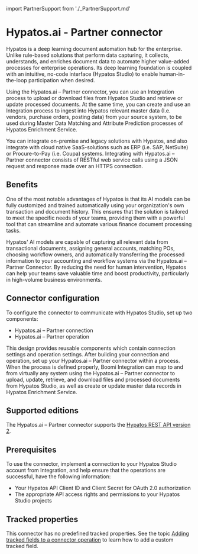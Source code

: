 import PartnerSupport from './_PartnerSupport.md'

# Hypatos.ai - Partner connector 

<head>
  <meta name="guidename" content="Integration"/>
  <meta name="context" content="GUID-c021a3f1-066a-493c-b0db-535a0c40ce56"/>
</head>

<PartnerSupport />

Hypatos is a deep learning document automation hub for the enterprise. Unlike rule-based solutions that perform data capturing, it collects, understands, and enriches document data to automate higher value-added processes for enterprise operations. Its deep learning foundation is coupled with an intuitive, no-code interface \(Hypatos Studio\) to enable human-in-the-loop participation when desired.

Using the Hypatos.ai – Partner connector, you can use an Integration process to upload or download files from Hypatos Studio and retrieve or update processed documents. At the same time, you can create and use an Integration process to ingest into Hypatos relevant master data \(I.e. vendors, purchase orders, posting data\) from your source system, to be used during Master Data Matching and Attribute Prediction processes of Hypatos Enrichment Service.

You can integrate on-premise and legacy solutions with Hypatos, and also integrate with cloud native SaaS-solutions such as ERP \(i.e. SAP, NetSuite\) or Procure-to-Pay \(i.e. Coupa\) systems. Integrating with Hypatos.ai – Partner connector consists of RESTful web service calls using a JSON request and response made over an HTTPS connection.

## Benefits

One of the most notable advantages of Hypatos is that its AI models can be fully customized and trained automatically using your organization's own transaction and document history. This ensures that the solution is tailored to meet the specific needs of your teams, providing them with a powerful tool that can streamline and automate various finance document processing tasks.

Hypatos' AI models are capable of capturing all relevant data from transactional documents, assigning general accounts, matching POs, choosing workflow owners, and automatically transferring the processed information to your accounting and workflow systems via the Hypatos.ai – Partner Connector. By reducing the need for human intervention, Hypatos can help your teams save valuable time and boost productivity, particularly in high-volume business environments.

## Connector configuration

To configure the connector to communicate with Hypatos Studio, set up two components:

-   Hypatos.ai – Partner connection
-   Hypatos.ai – Partner operation

This design provides reusable components which contain connection settings and operation settings. After building your connection and operation, set up your Hypatos.ai – Partner connector within a process. When the process is defined properly, Boomi Integration can map to and from virtually any system using the Hypatos.ai – Partner connector to upload, update, retrieve, and download files and processed documents from Hypatos Studio, as well as create or update master data records in Hypatos Enrichment Service.

## Supported editions 

The Hypatos.ai – Partner connector supports the [Hypatos REST API version 2](https://hypatos.redoc.ly).

## Prerequisites

To use the connector, implement a connection to your Hypatos Studio account from Integration, and help ensure that the operations are successful, have the following information:

-   Your Hypatos API Client ID and Client Secret for OAuth 2.0 authorization
-   The appropriate API access rights and permissions to your Hypatos Studio projects

## Tracked properties 

This connector has no predefined tracked properties. See the topic [Adding tracked fields to a connector operation](../Process%20building/t-atm-Adding_tracked_fields_to_a_connector_operation_f71821dd-95ee-4ebd-bfc9-3333262f56f6.md#) to learn how to add a custom tracked field.